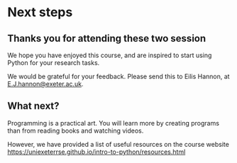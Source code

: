 # Next steps
## Thanks you for attending these two session

We hope you have enjoyed this course, and are inspired to start using Python for your research tasks. 

We would be grateful for your feedback. Please send this to Eilis Hannon, at <E.J.hannon@exeter.ac.uk>.

## What next?

Programming is a practical art.  You will learn more by creating programs than from reading books and watching videos.

However, we have provided a list of useful resources on the course website 
<https://uniexeterrse.github.io/intro-to-python/resources.html>
